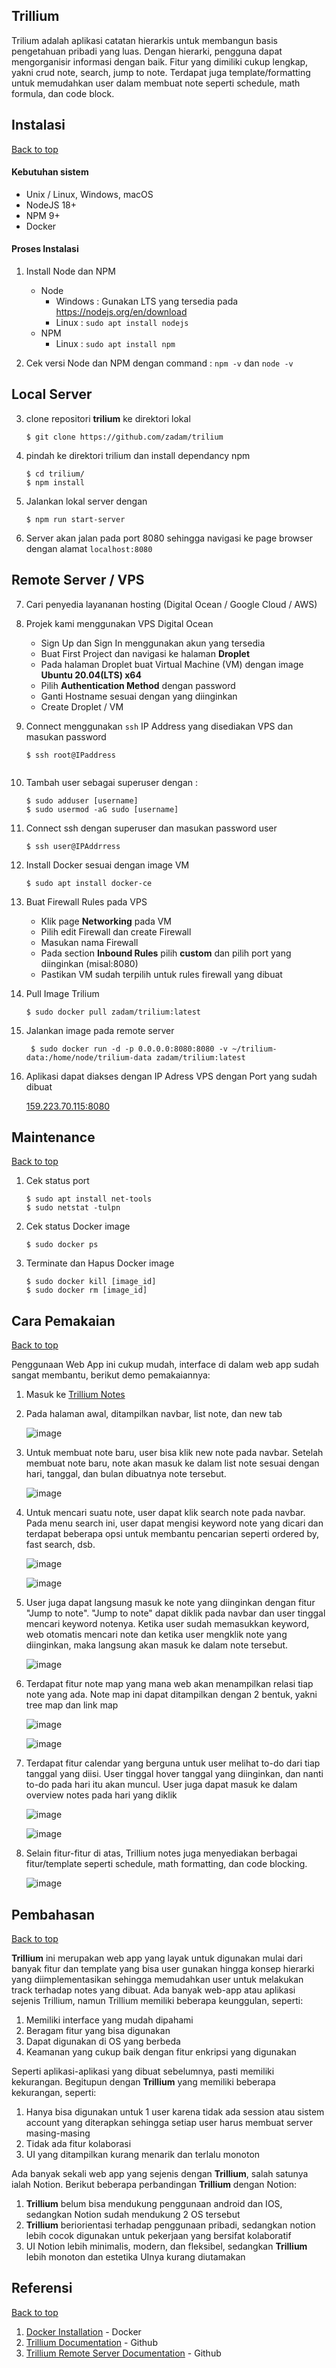 ## Trillium

Trilium adalah aplikasi catatan hierarkis untuk membangun basis pengetahuan pribadi yang luas. Dengan hierarki, pengguna dapat mengorganisir informasi dengan baik. Fitur yang dimiliki cukup lengkap, yakni crud note, search, jump to note. Terdapat juga template/formatting untuk memudahkan user dalam membuat note seperti schedule, math formula, dan code block.



## Instalasi
[Back to top](#)

#### Kebutuhan sistem
- Unix / Linux, Windows, macOS
- NodeJS 18+
- NPM 9+
- Docker


#### Proses Instalasi

1. Install Node dan NPM 
    - Node
        - Windows : Gunakan LTS yang tersedia pada https://nodejs.org/en/download
        - Linux : `sudo apt install nodejs`
    - NPM
        - Linux : `sudo apt install npm`
          
2. Cek versi Node dan NPM dengan command : `npm -v` dan `node -v`
   

## Local Server

3. clone repositori **trilium** ke direktori lokal
    ```
    $ git clone https://github.com/zadam/trilium
    ```
4. pindah ke direktori trilium dan install dependancy npm
    ```
    $ cd trilium/
    $ npm install
    ```
5. Jalankan lokal server dengan
    ```
    $ npm run start-server
    ```
6. Server akan jalan pada port 8080 sehingga navigasi ke page browser dengan alamat ```localhost:8080```
   

## Remote Server / VPS

7. Cari penyedia layananan hosting (Digital Ocean / Google Cloud / AWS)

8. Projek kami menggunakan VPS Digital Ocean

    - Sign Up dan Sign In menggunakan akun yang tersedia
    - Buat First Project dan navigasi ke halaman **Droplet**
    - Pada halaman Droplet buat Virtual Machine (VM) dengan image **Ubuntu 20.04(LTS) x64**
    - Pilih **Authentication Method** dengan password
    - Ganti Hostname sesuai dengan yang diinginkan
    - Create Droplet / VM
9. Connect menggunakan ```ssh``` IP Address yang disediakan VPS dan masukan password

    ```$ ssh root@IPaddress ```

    <Image />

10. Tambah user sebagai superuser dengan :
    ```
    $ sudo adduser [username]
    $ sudo usermod -aG sudo [username]
    ```
11. Connect ssh dengan superuser dan masukan password user

    ```$ ssh user@IPAddrress```

12. Install Docker sesuai dengan image VM

    ```$ sudo apt install docker-ce ```

13. Buat Firewall Rules pada VPS

    - Klik page **Networking** pada VM
    - Pilih edit Firewall dan create Firewall
    - Masukan nama Firewall
    - Pada section **Inbound Rules** pilih **custom** dan pilih port yang diinginkan (misal:8080)
    - Pastikan VM sudah terpilih untuk rules firewall yang dibuat

14. Pull Image Trilium

    ```$ sudo docker pull zadam/trilium:latest```

15. Jalankan image pada remote server
    
    ``` $ sudo docker run -d -p 0.0.0.0:8080:8080 -v ~/trilium-data:/home/node/trilium-data zadam/trilium:latest```

16. Aplikasi dapat diakses dengan IP Adress VPS dengan Port yang sudah dibuat

    [159.223.70.115:8080](http://159.223.70.115:8080)
    


##  Maintenance
[Back to top](#)

1. Cek status port

    ```
    $ sudo apt install net-tools
    $ sudo netstat -tulpn
    ```
2. Cek status Docker image

    ```
    $ sudo docker ps
    ```

3. Terminate dan Hapus Docker image

    ```
    $ sudo docker kill [image_id]
    $ sudo docker rm [image_id] 
    ```



## Cara Pemakaian
[Back to top](#)

Penggunaan Web App ini cukup mudah, interface di dalam web app sudah sangat membantu, berikut demo pemakaiannya:

1. Masuk ke [Trillium Notes](http://159.223.70.115:8080)

2. Pada halaman awal, ditampilkan navbar, list note, dan new tab

   ![image](https://github.com/mirzahm14/trillium-notes/assets/88041796/b8aaad10-f534-49e4-8b62-277eb1cd984b)

3. Untuk membuat note baru, user bisa klik new note pada navbar. Setelah membuat note baru, note akan masuk ke dalam list note sesuai dengan hari, tanggal, dan bulan dibuatnya note tersebut.

    ![image](https://github.com/mirzahm14/trillium-notes/assets/88041796/0e2b5c68-837f-4ccb-bcb4-e873a8f239ac)

4. Untuk mencari suatu note, user dapat klik search note pada navbar. Pada menu search ini, user dapat mengisi keyword note yang dicari dan terdapat beberapa opsi untuk membantu pencarian seperti ordered by, fast search, dsb.

    ![image](https://github.com/mirzahm14/trillium-notes/assets/88041796/d4537138-0690-4b97-82fa-5a15d04d27d6)
    
    ![image](https://github.com/mirzahm14/trillium-notes/assets/88041796/7d47ad9f-87e3-4df6-b0b3-5d91da8b1381)

5. User juga dapat langsung masuk ke note yang diinginkan dengan fitur "Jump to note". "Jump to note" dapat diklik pada navbar dan user tinggal mencari keyword notenya. Ketika user sudah memasukkan keyword, web otomatis mencari note dan ketika user mengklik note yang diinginkan, maka langsung akan masuk ke dalam note tersebut.

    ![image](https://github.com/mirzahm14/trillium-notes/assets/88041796/4266d4a0-dbee-4c7c-a71a-4ca5a0e0bfdf)

6. Terdapat fitur note map yang mana web akan menampilkan relasi tiap note yang ada. Note map ini dapat ditampilkan dengan 2 bentuk, yakni tree map dan link map

    ![image](https://github.com/mirzahm14/trillium-notes/assets/88041796/068a281a-7a8c-491b-adf4-80ad36cb0a29)
    
    ![image](https://github.com/mirzahm14/trillium-notes/assets/88041796/e8eaa1a5-8937-45e0-ae28-1fba65cf35c1)

7. Terdapat fitur calendar yang berguna untuk user melihat to-do dari tiap tanggal yang diisi. User tinggal hover tanggal yang diinginkan, dan nanti to-do pada hari itu akan muncul. User juga dapat masuk ke dalam overview notes pada hari yang diklik

    ![image](https://github.com/mirzahm14/trillium-notes/assets/88041796/0f11b2ef-dc0d-469b-bf38-a0234152f2ad)
    
    ![image](https://github.com/mirzahm14/trillium-notes/assets/88041796/ae6f6fd7-57ca-4f2a-b627-cda3b61e5dc5)

8. Selain fitur-fitur di atas, Trillium notes juga menyediakan berbagai fitur/template seperti schedule, math formatting, dan code blocking.

   ![image](https://github.com/mirzahm14/trillium-notes/assets/88041796/bdac6290-e811-45a1-9d61-7977b961a998)


    
## Pembahasan
[Back to top](#)

**Trillium** ini merupakan web app yang layak untuk digunakan mulai dari banyak fitur dan template yang bisa user gunakan hingga konsep hierarki yang diimplementasikan sehingga memudahkan user untuk melakukan track terhadap notes yang dibuat. Ada banyak web-app atau aplikasi sejenis Trillium, namun Trillium memiliki beberapa keunggulan, seperti:
1. Memiliki interface yang mudah dipahami
2. Beragam fitur yang bisa digunakan
3. Dapat digunakan di OS yang berbeda
4. Keamanan yang cukup baik dengan fitur enkripsi yang digunakan

Seperti aplikasi-aplikasi yang dibuat sebelumnya, pasti memiliki kekurangan. Begitupun dengan **Trillium** yang memiliki beberapa kekurangan, seperti:
1. Hanya bisa digunakan untuk 1 user karena tidak ada session atau sistem account yang diterapkan sehingga setiap user harus membuat server masing-masing
2. Tidak ada fitur kolaborasi
3. UI yang ditampilkan kurang menarik dan terlalu monoton

Ada banyak sekali web app yang sejenis dengan **Trillium**, salah satunya ialah Notion. Berikut beberapa perbandingan **Trillium** dengan Notion:
1. **Trillium** belum bisa mendukung penggunaan android dan IOS, sedangkan Notion sudah mendukung 2 OS tersebut
2. **Trillium** beriorientasi terhadap penggunaan pribadi, sedangkan notion lebih cocok digunakan untuk pekerjaan yang bersifat kolaboratif
3. UI Notion lebih minimalis, modern, dan fleksibel, sedangkan **Trillium** lebih monoton dan estetika UInya kurang diutamakan



## Referensi
[Back to top](#)

1. [Docker Installation](https://docs.docker.com/engine/install/ubuntu/) - Docker
2. [Trillium Documentation](https://github.com/zadam/trilium) - Github
3. [Trillium Remote Server Documentation](https://github.com/zadam/trilium/wiki/Docker-server-installation) - Github
